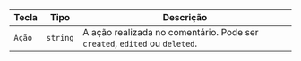 | Tecla  | Tipo     | Descrição                                                                  |
| ------ | -------- | -------------------------------------------------------------------------- |
| `Ação` | `string` | A ação realizada no comentário. Pode ser `created`, `edited` ou `deleted`. |
